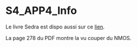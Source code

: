 # S4_APP4_Info

Le livre Sedra est dispo aussi sur ce [lien](https://books-library.website/files/books-library.net-02131527Lf1G9.pdf).

La page 278 du PDF montre la vu couper du NMOS.